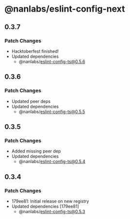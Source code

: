# @nanlabs/eslint-config-next

## 0.3.7

### Patch Changes

- Hacktoberfest finished!
- Updated dependencies
  - @nanlabs/eslint-config-ts@0.5.6

## 0.3.6

### Patch Changes

- Updated peer deps
- Updated dependencies
  - @nanlabs/eslint-config-ts@0.5.5

## 0.3.5

### Patch Changes

- Added missing peer dep
- Updated dependencies
  - @nanlabs/eslint-config-ts@0.5.4

## 0.3.4

### Patch Changes

- 179ee81: Initial release on new registry
- Updated dependencies [179ee81]
  - @nanlabs/eslint-config-ts@0.5.3
